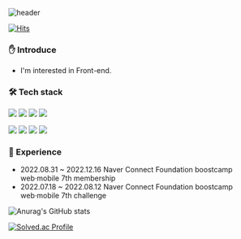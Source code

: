 ![header](https://capsule-render.vercel.app/api?type=waving&color=0:7EE8FA,100:EEC0C6&height=300&section=header&text=Yunkyu%20Jung&fontSize=90&fontColor=313135)

[![Hits](https://hits.seeyoufarm.com/api/count/incr/badge.svg?url=https%3A%2F%2Fgithub.com%2Fasdf99245%2Fhit-counter&count_bg=%23C455F9&title_bg=%233D3C3C&icon=&icon_color=%23E7E7E7&title=hits&edge_flat=false)](https://hits.seeyoufarm.com)

### ✋ Introduce

- I'm interested in Front-end.

### 🛠️ Tech stack

<img src="https://img.shields.io/badge/html5-E34F26?style=for-the-badge&logo=HTML5&logoColor=white"> <img src="https://img.shields.io/badge/css3-1572B6?style=for-the-badge&logo=CSS3&logoColor=white"> <img src="https://img.shields.io/badge/JavaScript-F7DF1E?style=for-the-badge&logo=JavaScript&logoColor=black"> <img src="https://img.shields.io/badge/Typescript-3178C6?style=for-the-badge&logo=TypeScript&logoColor=white">

<img src="https://img.shields.io/badge/React.js-61DAFB?style=for-the-badge&logo=React&logoColor=black"> <img src="https://img.shields.io/badge/Next.js-000000?style=for-the-badge&logo=Next.js&logoColor=white"> <img src="https://img.shields.io/badge/Styled components-DB7093?style=for-the-badge&logo=styled-components&logoColor=black"> <img src="https://img.shields.io/badge/node.js-339933?style=for-the-badge&logo=Node.js&logoColor=white">

### 🚀 Experience

- 2022.08.31 ~ 2022.12.16 Naver Connect Foundation boostcamp web·mobile 7th membership
- 2022.07.18 ~ 2022.08.12 Naver Connect Foundation boostcamp web·mobile 7th challenge

![Anurag's GitHub stats](https://github-readme-stats.vercel.app/api?username=asdf99245&count_private=true&show_icons=true&theme=dracula)

[![Solved.ac Profile](http://mazassumnida.wtf/api/v2/generate_badge?boj=asdf99245)](https://solved.ac/asdf99245/)

<!--
**asdf99245/asdf99245** is a ✨ _special_ ✨ repository because its `README.md` (this file) appears on your GitHub profile.

Here are some ideas to get you started:

- 🔭 I’m currently working on ...
- 🌱 I’m currently learning ...
- 👯 I’m looking to collaborate on ...
- 🤔 I’m looking for help with ...
- 💬 Ask me about ...
- 📫 How to reach me: ...
- 😄 Pronouns: ...
- ⚡ Fun fact: ...
-->
